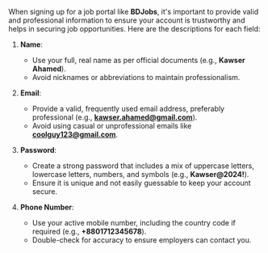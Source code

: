 When signing up for a job portal like **BDJobs**, it's important to provide valid and professional information to ensure your account is trustworthy and helps in securing job opportunities. Here are the descriptions for each field:

1. **Name**:  
   - Use your full, real name as per official documents (e.g., **Kawser Ahamed**).  
   - Avoid nicknames or abbreviations to maintain professionalism.  

2. **Email**:  
   - Provide a valid, frequently used email address, preferably professional (e.g., **kawser.ahamed@gmail.com**).  
   - Avoid using casual or unprofessional emails like **coolguy123@gmail.com**.  

3. **Password**:  
   - Create a strong password that includes a mix of uppercase letters, lowercase letters, numbers, and symbols (e.g., **Kawser@2024!**).  
   - Ensure it is unique and not easily guessable to keep your account secure.  

4. **Phone Number**:  
   - Use your active mobile number, including the country code if required (e.g., **+8801712345678**).  
   - Double-check for accuracy to ensure employers can contact you.

